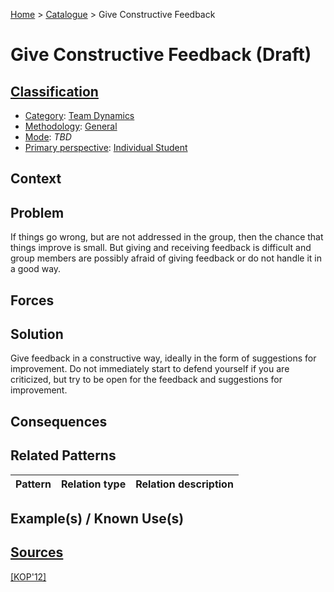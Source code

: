 [Home](../README.md) > [Catalogue](../Patterns_catalogue.md) > Give Constructive Feedback

# Give Constructive Feedback (Draft)

## [Classification](facets/facets.md)

- [Category](facets/categories/categories.md): [Team Dynamics](facets/categories/Team_Dynamics.md)
- [Methodology](facets/methodologies/methodologies.md): [General](facets/methodologies/General.md)
- [Mode](facets/modes/modes.md): *TBD*
- [Primary perspective](facets/perspectives/perspectives.md): [Individual Student](facets/perspectives/Individual_Student.md)

## Context

## Problem

If things go wrong, but are not addressed in the group, then the chance that things improve is small. But giving and receiving feedback is difficult and group members are possibly afraid of giving feedback or do not handle it in a good way.

## Forces

## Solution

Give feedback in a constructive way, ideally in the form of suggestions for improvement. Do not immediately start to defend yourself if you are criticized, but try to be open for the feedback and suggestions for improvement.

## Consequences

## Related Patterns

|Pattern|Relation type|Relation description|
|--|--|--|
 
## Example(s) / Known Use(s)

## [Sources](../References.md)

[[KOP'12]](publications/kop12/kop12.md)
